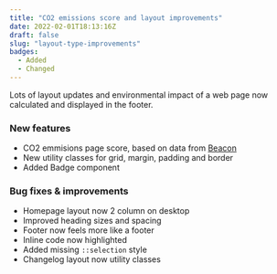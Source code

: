 ```yaml
---
title: "CO2 emissions score and layout improvements"
date: 2022-02-01T18:13:16Z
draft: false
slug: "layout-type-improvements"
badges: 
  - Added
  - Changed
---
```


Lots of layout updates and environmental impact of a web page now calculated and displayed in the footer.


### New features

- CO2 emmisions page score, based on data from [Beacon](https://digitalbeacon.co/report/practicalhugo-com)
- New utility classes for grid, margin, padding and border
- Added Badge component

### Bug fixes & improvements

- Homepage layout now 2 column on desktop
- Improved heading sizes and spacing
- Footer now feels more like a footer
- Inline code now highlighted
- Added missing `::selection` style
- Changelog layout now utility classes

